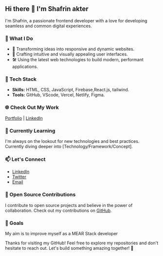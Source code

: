 ## Hi there 👋 I'm Shafrin akter


I'm Shafrin, a passionate frontend developer with a love for developing seamless and common digital experiences.

### 💼 What I Do

- 🚀 Transforming ideas into responsive and dynamic websites.
- 🎨 Crafting intuitive and visually appealing user interfaces.
- 🛠️ Using the latest web technologies to build modern, performant applications.

### 🔧 Tech Stack

- **Skills:** HTML, CSS, JavaScript, Firebase,React.js, tailwind.
- **Tools:** GitHub, VScode, Vercel, Netlify, Figma.

### 🌐 Check Out My Work

[Portfolio](https://next-add.com) | [LinkedIn](next-addd)

### 🌱 Currently Learning

I'm always on the lookout for new technologies and best practices. Currently diving deeper into [Technology/Framework/Concept].

### 📫 Let's Connect

- [LinkedIn](next)
- [Twitter](next)
- [Email](shafrinakterr@gmail.com)

### 🚀 Open Source Contributions

I contribute to open source projects and believe in the power of collaboration. Check out my contributions on [GitHub](https://github.com/shafrinakterr).

### 🎯 Goals

My aim is to improve myself as a MEAR Stack developer

Thanks for visiting my GitHub! Feel free to explore my repositories and don't hesitate to reach out. Let's build something amazing together! 🚀




<!--
**shafrinakterr/shafrinakterr** is a ✨ _special_ ✨ repository because its `README.md` (this file) appears on your GitHub profile.

Here are some ideas to get you started:

- 🔭 I’m currently working on ...
- 🌱 I’m currently learning ...
- 👯 I’m looking to collaborate on ...
- 🤔 I’m looking for help with ...
- 💬 Ask me about ...
- 📫 How to reach me: ...
- 😄 Pronouns: ...
- ⚡ Fun fact: ...
-->
